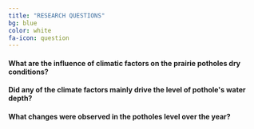 ```yaml
---
title: "RESEARCH QUESTIONS"
bg: blue
color: white
fa-icon: question
---
```

#### What are the influence of climatic factors on the prairie potholes dry conditions?

#### Did any of the climate factors mainly drive the level of pothole's water depth?

#### What changes were observed in the potholes level over the year?



